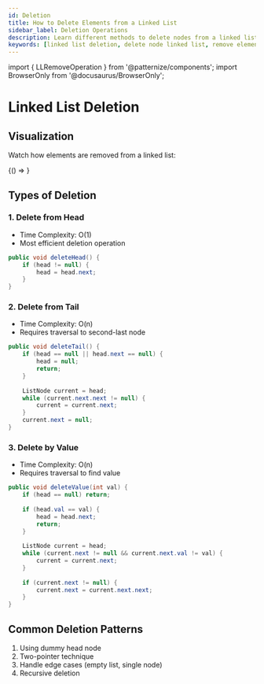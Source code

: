```yaml
---
id: Deletion
title: How to Delete Elements from a Linked List
sidebar_label: Deletion Operations
description: Learn different methods to delete nodes from a linked list including head deletion, tail deletion, and deletion by value. Includes time complexity analysis and code examples.
keywords: [linked list deletion, delete node linked list, remove elements linked list, linked list operations, data structures, java linked list, head deletion, tail deletion]
---
```


import { LLRemoveOperation } from '@patternize/components';
import BrowserOnly from '@docusaurus/BrowserOnly';

# Linked List Deletion

## Visualization
Watch how elements are removed from a linked list:


<BrowserOnly>
    {() => <LLRemoveOperation />}
</BrowserOnly>


## Types of Deletion

### 1. Delete from Head
- Time Complexity: O(1)
- Most efficient deletion operation
```java
public void deleteHead() {
    if (head != null) {
        head = head.next;
    }
}
```

### 2. Delete from Tail
- Time Complexity: O(n)
- Requires traversal to second-last node
```java
public void deleteTail() {
    if (head == null || head.next == null) {
        head = null;
        return;
    }
    
    ListNode current = head;
    while (current.next.next != null) {
        current = current.next;
    }
    current.next = null;
}
```

### 3. Delete by Value
- Time Complexity: O(n)
- Requires traversal to find value
```java
public void deleteValue(int val) {
    if (head == null) return;
    
    if (head.val == val) {
        head = head.next;
        return;
    }
    
    ListNode current = head;
    while (current.next != null && current.next.val != val) {
        current = current.next;
    }
    
    if (current.next != null) {
        current.next = current.next.next;
    }
}
```

## Common Deletion Patterns
1. Using dummy head node
2. Two-pointer technique
3. Handle edge cases (empty list, single node)
4. Recursive deletion 